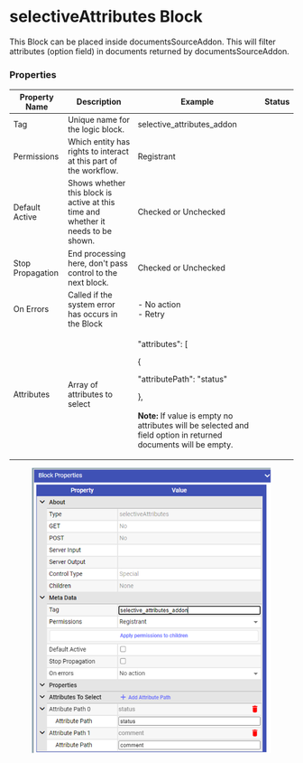 # selectiveAttributes Block

This Block can be placed inside documentsSourceAddon. This will filter attributes (option field) in documents returned by documentsSourceAddon.

### Properties

| Property Name    | Description                                                                       | Example                                                                                                                                                                                                      | Status |
| ---------------- | --------------------------------------------------------------------------------- | ------------------------------------------------------------------------------------------------------------------------------------------------------------------------------------------------------------ | ------ |
| Tag              | Unique name for the logic block.                                                  | selective\_attributes\_addon                                                                                                                                                                                 |        |
| Permissions      | Which entity has rights to interact at this part of the workflow.                 | Registrant                                                                                                                                                                                                   |        |
| Default Active   | Shows whether this block is active at this time and whether it needs to be shown. | Checked or Unchecked                                                                                                                                                                                         |        |
| Stop Propagation | End processing here, don't pass control to the next block.                        | Checked or Unchecked                                                                                                                                                                                         |        |
| On Errors        | Called if the system error has occurs in the Block                                | <p>- No action<br>- Retry</p>                                                                                                                                                                                |        |
| Attributes       | Array of attributes to select                                                     | <p>"attributes": [</p><p>{</p><p>"attributePath": "status"</p><p>},<br><br><strong>Note:</strong> If value is empty no attributes will be selected and field option in returned documents will be empty.</p> |        |

<figure><img src="../../../../../.gitbook/assets/image (10) (5).png" alt=""><figcaption></figcaption></figure>
